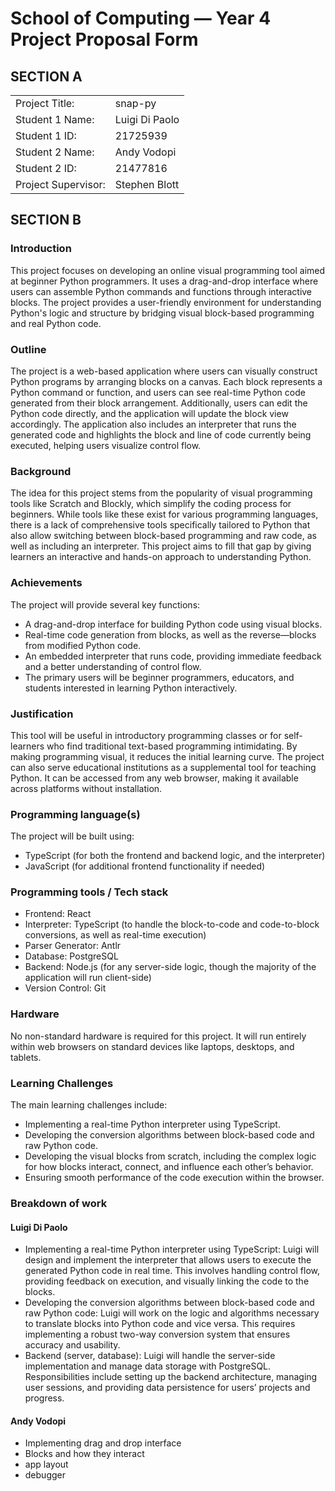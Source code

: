 # School of Computing &mdash; Year 4 Project Proposal Form

## SECTION A

|                     |                |
| ------------------- | -------------- |
| Project Title:      | snap-py        |
| Student 1 Name:     | Luigi Di Paolo |
| Student 1 ID:       | 21725939       |
| Student 2 Name:     | Andy Vodopi    |
| Student 2 ID:       | 21477816       |
| Project Supervisor: | Stephen Blott  |

## SECTION B

### Introduction

This project focuses on developing an online visual programming tool aimed at beginner Python programmers. It uses a drag-and-drop interface where users can assemble Python commands and functions through interactive blocks. The project provides a user-friendly environment for understanding Python's logic and structure by bridging visual block-based programming and real Python code.

### Outline

The project is a web-based application where users can visually construct Python programs by arranging blocks on a canvas. Each block represents a Python command or function, and users can see real-time Python code generated from their block arrangement. Additionally, users can edit the Python code directly, and the application will update the block view accordingly. The application also includes an interpreter that runs the generated code and highlights the block and line of code currently being executed, helping users visualize control flow.

### Background

The idea for this project stems from the popularity of visual programming tools like Scratch and Blockly, which simplify the coding process for beginners. While tools like these exist for various programming languages, there is a lack of comprehensive tools specifically tailored to Python that also allow switching between block-based programming and raw code, as well as including an interpreter. This project aims to fill that gap by giving learners an interactive and hands-on approach to understanding Python.

### Achievements

The project will provide several key functions:

- A drag-and-drop interface for building Python code using visual blocks.
- Real-time code generation from blocks, as well as the reverse—blocks from modified Python code.
- An embedded interpreter that runs code, providing immediate feedback and a better understanding of control flow.
- The primary users will be beginner programmers, educators, and students interested in learning Python interactively.

### Justification

This tool will be useful in introductory programming classes or for self-learners who find traditional text-based programming intimidating. By making programming visual, it reduces the initial learning curve. The project can also serve educational institutions as a supplemental tool for teaching Python. It can be accessed from any web browser, making it available across platforms without installation.

### Programming language(s)

The project will be built using:

- TypeScript (for both the frontend and backend logic, and the interpreter)
- JavaScript (for additional frontend functionality if needed)

### Programming tools / Tech stack

- Frontend: React
- Interpreter: TypeScript (to handle the block-to-code and code-to-block conversions, as well as real-time execution)
- Parser Generator: Antlr
- Database: PostgreSQL
- Backend: Node.js (for any server-side logic, though the majority of the application will run client-side)
- Version Control: Git

### Hardware

No non-standard hardware is required for this project. It will run entirely within web browsers on standard devices like laptops, desktops, and tablets.

### Learning Challenges

The main learning challenges include:

- Implementing a real-time Python interpreter using TypeScript.
- Developing the conversion algorithms between block-based code and raw Python code.
- Developing the visual blocks from scratch, including the complex logic for how blocks interact, connect, and influence each other’s behavior.
- Ensuring smooth performance of the code execution within the browser.

### Breakdown of work

#### Luigi Di Paolo

- Implementing a real-time Python interpreter using TypeScript: Luigi will design and implement the interpreter that allows users to execute the generated Python code in real time. This involves handling control flow, providing feedback on execution, and visually linking the code to the blocks.
- Developing the conversion algorithms between block-based code and raw Python code: Luigi will work on the logic and algorithms necessary to translate blocks into Python code and vice versa. This requires implementing a robust two-way conversion system that ensures accuracy and usability.
- Backend (server, database): Luigi will handle the server-side implementation and manage data storage with PostgreSQL. Responsibilities include setting up the backend architecture, managing user sessions, and providing data persistence for users’ projects and progress.

#### Andy Vodopi

- Implementing drag and drop interface
- Blocks and how they interact
- app layout
- debugger
